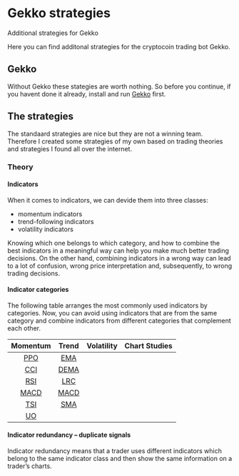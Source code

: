 # Gekko strategies
Additional strategies for Gekko

Here you can find additonal strategies for the cryptocoin trading bot Gekko.

## Gekko

Without Gekko these stategies are worth nothing. So before you continue, if you havent done it already, install and run [Gekko](https://gekko.wizb.it/) first.

## The strategies

The standaard strategies are nice but they are not a winning team. Therefore I created some strategies of my own based on trading theories and strategies I found all over the internet.

### Theory

#### Indicators

When it comes to indicators, we can devide them into three classes:

- momentum indicators
- trend-following indicators
- volatility indicators

Knowing which one belongs to which category, and how to combine the best indicators in a meaningful way can help you make much better trading decisions. On the other hand, combining indicators in a wrong way can lead to a lot of confusion, wrong price interpretation and, subsequently, to wrong trading decisions.

#### Indicator categories

The following table arranges the most commonly used indicators by categories. Now, you can avoid using indicators that are from the same category and combine indicators from different categories that complement each other.

| Momentum | Trend | Volatility | Chart Studies |
| :---: | :---: | :---: | :---: |
| [PPO](https://www.tradingview.com/wiki/Price_Oscillator_(PPO)) | [EMA](https://www.investopedia.com/terms/e/ema.asp) | | |
| [CCI](https://www.tradingview.com/wiki/Commodity_Channel_Index_(CCI)) | [DEMA](https://www.investopedia.com/articles/trading/10/double-exponential-moving-average.asp) | | |
| [RSI](https://www.tradingview.com/wiki/Relative_Strength_Index_(RSI)) | [LRC](http://stealthtraders.com/indicators/lrc/) | | |
| [MACD](https://www.investopedia.com/terms/m/macd.asp) | [MACD](https://www.tradingview.com/wiki/MACD_(Moving_Average_Convergence/Divergence)) | | |
| [TSI](https://www.investopedia.com/terms/t/tsi.asp) | [SMA](https://www.investopedia.com/terms/s/sma.asp) | | |
| [UO](https://www.tradingview.com/wiki/Ultimate_Oscillator_(UO)) | | | |

#### Indicator redundancy – duplicate signals

Indicator redundancy means that a trader uses different indicators which belong to the same indicator class and then show the same information on a trader’s charts.
